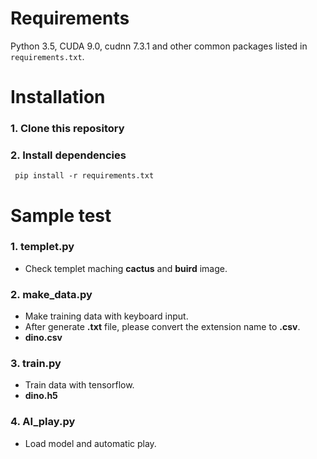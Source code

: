 # Requirements

Python 3.5, CUDA 9.0, cudnn 7.3.1 and other common packages listed in `requirements.txt`.


# Installation
### 1. Clone this repository

### 2. Install dependencies 
``` pip install -r requirements.txt```


# Sample test
### 1. templet.py
- Check templet maching **cactus** and **buird** image.

### 2. make_data.py
- Make training data with keyboard input.
- After generate **.txt** file, please convert the extension name to **.csv**.
- **dino.csv**

### 3. train.py
- Train data with tensorflow.
- **dino.h5**

### 4. AI_play.py
- Load model and automatic play.
